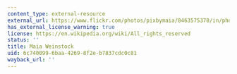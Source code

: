```yaml
---
content_type: external-resource
external_url: https://www.flickr.com/photos/pixbymaia/8463575378/in/photolist-dTU36q-dTNnxR-dYe69c
has_external_license_warning: true
license: https://en.wikipedia.org/wiki/All_rights_reserved
status: ''
title: Maia Weinstock
uid: 6c740099-6baa-4269-8f2e-b7837cdc0c81
wayback_url: ''
---
```

